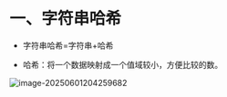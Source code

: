 # 一、字符串哈希

- 字符串哈希=字符串+哈希

- 哈希：将一个数据映射成一个值域较小，方便比较的数。

![image-20250601204259682](C:\Users\LEGION\AppData\Roaming\Typora\typora-user-images\image-20250601204259682.png)